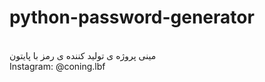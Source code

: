 # python-password-generator
<br>
مینی پروژه ی تولید کننده ی رمز با پایتون
<br>
Instagram: @coning.lbf
